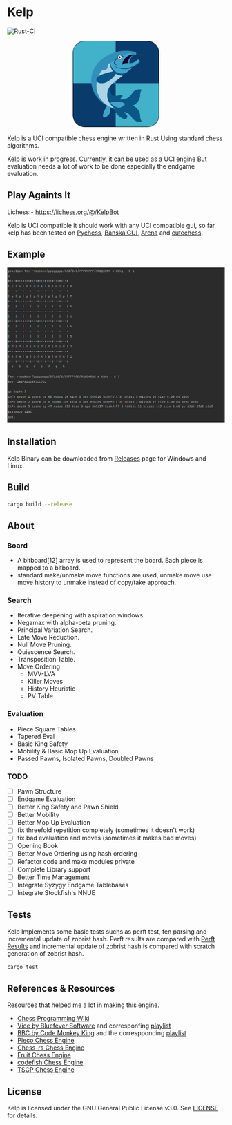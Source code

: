 # Kelp

![Rust-CI](https://github.com/gautam8404/kelp/actions/workflows/rust-ci.yml/badge.svg)

<p align="center">
    <img src="img/kelp.png" alt="Kelp" width="200">
</p>

Kelp is a UCI compatible chess engine written in Rust Using standard chess algorithms.

Kelp is work in progress. Currently, it can be used as a UCI engine But evaluation needs a lot of work to be done especially the endgame evaluation.

## Play Againts It


Lichess:- https://lichess.org/@/KelpBot

Kelp is UCI compatible it should work with any UCI compatible gui, so far kelp has been tested on [Pychess](https://github.com/pychess/pychess), [BanskaiGUI](https://banksiagui.com/), [Arena](http://www.playwitharena.de/) and [cutechess](https://cutechess.com/).


## Example

![Example](img/example.png)  

## Installation

Kelp Binary can be downloaded from [Releases](https://github.com/gautam8404/kelp/releases) page for Windows and Linux.

## Build

```bash
cargo build --release
```

## About

### Board
- A bitboard[12] array is used to represent the board. Each piece is mapped to a bitboard.
- standard make/unmake move functions are used, unmake move use move history to unmake instead of copy/take approach.

### Search
- Iterative deepening with aspiration windows.
- Negamax with alpha-beta pruning.
- Principal Variation Search.
- Late Move Reduction.
- Null Move Pruning.
- Quiescence Search.
- Transposition Table.
- Move Ordering
  - MVV-LVA
  - Killer Moves
  - History Heuristic
  - PV Table

### Evaluation
- Piece Square Tables
- Tapered Eval
- Basic King Safety
- Mobility & Basic Mop Up Evaluation
- Passed Pawns, Isolated Pawns, Doubled Pawns

### TODO
- [ ] Pawn Structure
- [ ] Endgame Evaluation
- [ ] Better King Safety and Pawn Shield
- [ ] Better Mobility
- [ ] Better Mop Up Evaluation
- [ ] fix threefold repetition completely (sometimes it doesn't work)
- [ ] fix bad evaluation and moves (sometimes it makes bad moves)
- [ ] Opening Book
- [ ] Better Move Ordering using hash ordering
- [ ] Refactor code and make modules private
- [ ] Complete Library support
- [ ] Better Time Management
- [ ] Integrate Syzygy Endgame Tablebases
- [ ] Integrate Stockfish's NNUE

## Tests

Kelp Implements some basic tests suchs as perft test, fen parsing and incremental update of zobrist hash.
Perft results are compared with [Perft Results](https://www.chessprogramming.org/Perft_Results) and incremental update of zobrist hash is compared with scratch generation of zobrist hash.

```bash
cargo test
```

## References & Resources

Resources that helped me a lot in making this engine.

- [Chess Programming Wiki](https://www.chessprogramming.org/Main_Page)
- [Vice by Bluefever Software](https://github.com/bluefeversoft/vice) and corresponfing [playlist](https://www.youtube.com/playlist?list=PLZ1QII7yudbc-Ky058TEaOstZHVbT-2hg)
- [BBC by Code Monkey King](https://github.com/maksimKorzh/bbc) and the correspponding [playlist](https://www.youtube.com/playlist?list=PLmN0neTso3Jxh8ZIylk74JpwfiWNI76Cs)
- [Pleco Chess Engine](https://github.com/pleco-rs/Pleco)
- [Chess-rs Chess Engine](https://github.com/ParthPant/chess-rs)
- [Fruit Chess Engine](https://github.com/Warpten/Fruit-2.1)
- [codefish Chess Engine](https://github.com/jsilll/codfish)
- [TSCP Chess Engine](http://www.tckerrigan.com/Chess/TSCP/)

## License
Kelp is licensed under the GNU General Public License v3.0. See [LICENSE](LICENSE) for details.
